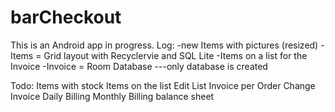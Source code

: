 # barCheckout

This is an Android app in progress.
Log:
-new Items with pictures (resized) 
-Items = Grid layout with Recyclervie and SQL Lite
-Items on a list for the Invoice 
-Invoice = Room Database
---only database is created 


Todo:
Items with stock
Items on the list
Edit List
Invoice per Order
Change Invoice
Daily Billing
Monthly Billing
balance sheet

